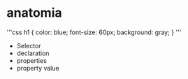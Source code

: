# anatomia

'''css
h1 {
    color: blue;
    font-size: 60px;
    background: gray;
}
'''

* Selector
* declaration
* properties
* property value